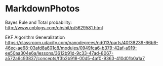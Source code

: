 # MarkdownPhotos

Bayes Rule and Total probability:
http://www.cnblogs.com/ohshit/p/5629581.html

EKF Algorithm Generalization
https://classroom.udacity.com/nanodegrees/nd013/parts/40f38239-66b6-46ec-ae68-03afd8a601c8/modules/0949fca6-b379-42af-a919-ee50aa304e6a/lessons/3612b91d-9c33-47ad-8067-a572a6c93837/concepts/f3b2b918-00d5-4af0-9363-410d01b0a1a7
